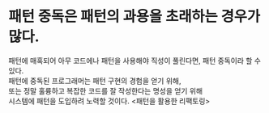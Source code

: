 # 패턴 중독은 패턴의 과용을 초래하는 경우가 많다.

패턴에 매혹되어 아무 코드에나 패턴을 사용해야 직성이 풀린다면, 패턴 중독이라 할 수 있다.  
패턴에 중독된 프로그래머는 패턴 구현의 경험을 얻기 위해,  
또는 정말 훌륭하고 복잡한 코드를 잘 작성한다는 명성을 얻기 위해  
시스템에 패턴을 도입하려 노력할 것이다. <패턴을 활용한 리팩토링>
